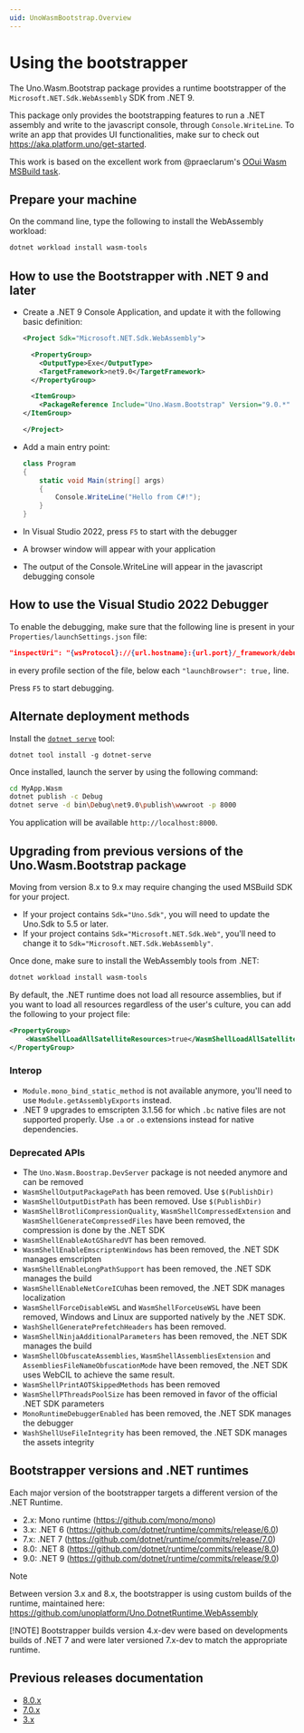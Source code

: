 ```yaml
---
uid: UnoWasmBootstrap.Overview
---
```


# Using the bootstrapper

The Uno.Wasm.Bootstrap package provides a runtime bootstrapper of the `Microsoft.NET.Sdk.WebAssembly` SDK from .NET 9.

This package only provides the bootstrapping features to run a .NET assembly and write to the javascript console, through `Console.WriteLine`. To write an app that provides UI functionalities, make sur to check out https://aka.platform.uno/get-started.

This work is based on the excellent work from @praeclarum's [OOui Wasm MSBuild task](https://github.com/praeclarum/Ooui).

## Prepare your machine

On the command line, type the following to install the WebAssembly workload:

```bash
dotnet workload install wasm-tools
```

## How to use the Bootstrapper with .NET 9 and later

- Create a .NET 9 Console Application, and update it with the following basic definition:

  ```xml
  <Project Sdk="Microsoft.NET.Sdk.WebAssembly">

    <PropertyGroup>
      <OutputType>Exe</OutputType>
      <TargetFramework>net9.0</TargetFramework>
    </PropertyGroup>

    <ItemGroup>
      <PackageReference Include="Uno.Wasm.Bootstrap" Version="9.0.*" />
  </ItemGroup>

  </Project>
  ```

- Add a main entry point:

  ```csharp
  class Program
  {
      static void Main(string[] args)
      {
          Console.WriteLine("Hello from C#!");
      }
  }
  ```

- In Visual Studio 2022, press `F5` to start with the debugger
- A browser window will appear with your application
- The output of the Console.WriteLine will appear in the javascript debugging console

## How to use the Visual Studio 2022 Debugger

To enable the debugging, make sure that the following line is present in your `Properties/launchSettings.json` file:

```json
"inspectUri": "{wsProtocol}://{url.hostname}:{url.port}/_framework/debug/ws-proxy?browser={browserInspectUri}"
```

in every profile section of the file, below each `"launchBrowser": true,` line.

Press `F5` to start debugging.

## Alternate deployment methods

Install the [`dotnet serve`](https://github.com/natemcmaster/dotnet-serve) tool:

```dotnetcli
dotnet tool install -g dotnet-serve
```

Once installed, launch the server by using the following command:

```bash
cd MyApp.Wasm
dotnet publish -c Debug
dotnet serve -d bin\Debug\net9.0\publish\wwwroot -p 8000
```

You application will be available `http://localhost:8000`.

## Upgrading from previous versions of the Uno.Wasm.Bootstrap package

Moving from version 8.x to 9.x may require changing the used MSBuild SDK for your project.

- If your project contains `Sdk="Uno.Sdk"`, you will need to update the Uno.Sdk to 5.5 or later.
- If your project contains `Sdk="Microsoft.NET.Sdk.Web"`, you'll need to change it to `Sdk="Microsoft.NET.Sdk.WebAssembly"`.

Once done, make sure to install the WebAssembly tools from .NET:

```bash
dotnet workload install wasm-tools
```

By default, the .NET runtime does not load all resource assemblies, but if you want to load all resources regardless of the user's culture, you can add the following to your project file:

```xml
<PropertyGroup>
    <WasmShellLoadAllSatelliteResources>true</WasmShellLoadAllSatelliteResources>
</PropertyGroup>
```

### Interop

- `Module.mono_bind_static_method` is not available anymore, you'll need to use `Module.getAssemblyExports` instead.
- .NET 9 upgrades to emscripten 3.1.56 for which `.bc` native files are not supported properly. Use `.a` or `.o` extensions instead for native dependencies.

### Deprecated APIs

- The `Uno.Wasm.Boostrap.DevServer` package is not needed anymore and can be removed
- `WasmShellOutputPackagePath` has been removed. Use `$(PublishDir)`
- `WasmShellOutputDistPath` has been removed. Use `$(PublishDir)`
- `WasmShellBrotliCompressionQuality`, `WasmShellCompressedExtension` and `WasmShellGenerateCompressedFiles` have been removed, the compression is done by the .NET SDK
- `WasmShellEnableAotGSharedVT` has been removed.
- `WasmShellEnableEmscriptenWindows` has been removed, the .NET SDK manages emscripten
- `WasmShellEnableLongPathSupport` has been removed, the .NET SDK manages the build
- `WasmShellEnableNetCoreICU`has been removed, the .NET SDK manages localization
- `WasmShellForceDisableWSL` and `WasmShellForceUseWSL` have been removed, Windows and Linux are supported natively by the .NET SDK.
- `WashShellGeneratePrefetchHeaders` has been removed.
- `WasmShellNinjaAdditionalParameters` has been removed, the .NET SDK manages the build
- `WasmShellObfuscateAssemblies`, `WasmShellAssembliesExtension` and `AssembliesFileNameObfuscationMode` have been removed, the .NET SDK uses WebCIL to achieve the same result.
- `WasmShellPrintAOTSkippedMethods` has been removed
- `WasmShellPThreadsPoolSize` has been removed in favor of the official .NET SDK parameters
- `MonoRuntimeDebuggerEnabled` has been removed, the .NET SDK manages the debugger
- `WashShellUseFileIntegrity` has been removed, the .NET SDK manages the assets integrity

## Bootstrapper versions and .NET runtimes

Each major version of the bootstrapper targets a different version of the .NET Runtime.

- 2.x: Mono runtime (https://github.com/mono/mono)
- 3.x: .NET 6 (https://github.com/dotnet/runtime/commits/release/6.0)
- 7.x: .NET 7 (https://github.com/dotnet/runtime/commits/release/7.0)
- 8.0: .NET 8 (https://github.com/dotnet/runtime/commits/release/8.0)
- 9.0: .NET 9 (https://github.com/dotnet/runtime/commits/release/9.0)

> [!NOTE]
> Between version 3.x and 8.x, the bootstrapper is using custom builds of the runtime, maintained here: https://github.com/unoplatform/Uno.DotnetRuntime.WebAssembly
>
> [!NOTE]
> Bootstrapper builds version 4.x-dev were based on developments builds of .NET 7 and were later versioned 7.x-dev to match the appropriate runtime.

## Previous releases documentation

- [8.0.x](https://github.com/unoplatform/Uno.Wasm.Bootstrap/tree/release/stable/8.0/doc)
- [7.0.x](https://github.com/unoplatform/Uno.Wasm.Bootstrap/tree/release/stable/7.0/doc)
- [3.x](https://github.com/unoplatform/Uno.Wasm.Bootstrap/tree/release/stable/3.3/doc)
